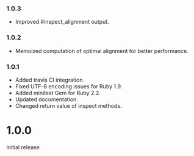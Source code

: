 ### 1.0.3

* Improved #inspect_alignment output.

### 1.0.2

* Memoized computation of optimal alignment for better performance.

### 1.0.1

* Added travis CI integration.
* Fixed UTF-8 encoding issues for Ruby 1.9.
* Added minitest Gem for Ruby 2.2.
* Updated documentation.
* Changed return value of inspect methods.

# 1.0.0

Initial release
